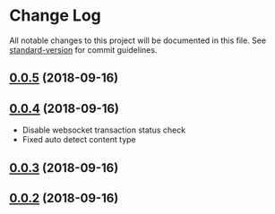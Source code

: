 # Change Log

All notable changes to this project will be documented in this file. See [standard-version](https://github.com/conventional-changelog/standard-version) for commit guidelines.

<a name="0.0.5"></a>
## [0.0.5](https://github.com/proximax-storage/xpx2-ts-js-sdk/compare/v0.0.4...v0.0.5) (2018-09-16)



<a name="0.0.4"></a>
## [0.0.4](https://github.com/proximax-storage/xpx2-ts-js-sdk/compare/v0.0.3...v0.0.4) (2018-09-16)
- Disable websocket transaction status check
- Fixed auto detect content type


<a name="0.0.3"></a>
## [0.0.3](https://github.com/proximax-storage/xpx2-ts-js-sdk/compare/v0.0.2...v0.0.3) (2018-09-16)



<a name="0.0.2"></a>
## [0.0.2](https://github.com/proximax-storage/xpx2-ts-js-sdk/compare/v0.0.14...v0.0.2) (2018-09-16)
